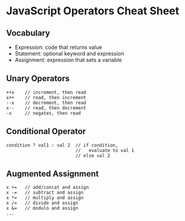 # JavaScript Operators Cheat Sheet

Vocabulary
----------

* Expression:  code that returns value
* Statement:   optional keyword and expression
* Assignment:  expression that sets a variable

Unary Operators
---------------
```
++x	   // increment, then read
x++    // read, then increment
--x    // decrement, then read
x--    // read, then decrement
-x     // negates, then read
```

Conditional Operator
--------------------
```
condition ? val1 : val 2  // if condition, 
                          //   evaluate to val 1
                          // else val 2
```

Augmented Assignment
--------------------
```
x +=   // add/concat and assign
x -=   // subtract and assign
x *=   // multiply and assign
x /=   // divide and assign
x &=   // modulo and assign
...
```